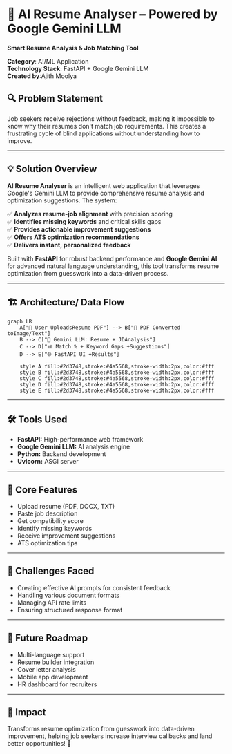 # 🚀 AI Resume Analyser – Powered by Google Gemini LLM

**Smart Resume Analysis & Job Matching Tool**

**Category**: AI/ML Application  
**Technology Stack**: FastAPI + Google Gemini LLM  
**Created by**:Ajith Moolya


## 🔍 Problem Statement

Job seekers receive rejections without feedback, making it impossible to know why their resumes don't match job requirements. This creates a frustrating cycle of blind applications without understanding how to improve.

---

## 💡 Solution Overview

**AI Resume Analyser** is an intelligent web application that leverages Google's Gemini LLM to provide comprehensive resume analysis and optimization suggestions. The system:

✅ **Analyzes resume-job alignment** with precision scoring  
✅ **Identifies missing keywords** and critical skills gaps  
✅ **Provides actionable improvement suggestions**  
✅ **Offers ATS optimization recommendations**  
✅ **Delivers instant, personalized feedback**

Built with **FastAPI** for robust backend performance and **Google Gemini AI** for advanced natural language understanding, this tool transforms resume optimization from guesswork into a data-driven process.

---

## 🏗️ Architecture/ Data Flow
```mermaid
graph LR
    A["📄 User UploadsResume PDF"] --> B["🔄 PDF Converted toImage/Text"]
    B --> C["🤖 Gemini LLM: Resume + JDAnalysis"]
    C --> D["📊 Match % + Keyword Gaps +Suggestions"]
    D --> E["🌐 FastAPI UI +Results"]
    
    style A fill:#2d3748,stroke:#4a5568,stroke-width:2px,color:#fff
    style B fill:#2d3748,stroke:#4a5568,stroke-width:2px,color:#fff
    style C fill:#2d3748,stroke:#4a5568,stroke-width:2px,color:#fff
    style D fill:#2d3748,stroke:#4a5568,stroke-width:2px,color:#fff
    style E fill:#2d3748,stroke:#4a5568,stroke-width:2px,color:#fff
```

---
## 🛠️ Tools Used

- **FastAPI:** High-performance web framework
- **Google Gemini LLM:** AI analysis engine
- **Python:** Backend development
- **Uvicorn:** ASGI server

---

## 🎯 Core Features

- Upload resume (PDF, DOCX, TXT)
- Paste job description
- Get compatibility score
- Identify missing keywords
- Receive improvement suggestions
- ATS optimization tips

---

## 🔧 Challenges Faced

- Creating effective AI prompts for consistent feedback
- Handling various document formats
- Managing API rate limits
- Ensuring structured response format

---

## 🚀 Future Roadmap

- Multi-language support
- Resume builder integration
- Cover letter analysis
- Mobile app development
- HR dashboard for recruiters

---

## 🎯 Impact

Transforms resume optimization from guesswork into data-driven improvement, helping job seekers increase interview callbacks and land better opportunities! 🚀

